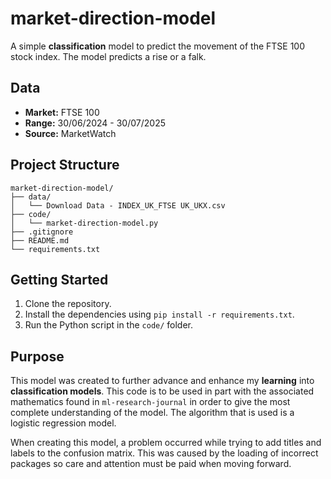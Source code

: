 # market-direction-model

A simple **classification** model to predict the movement of the FTSE 100 stock index. The model predicts a rise or a falk.

## Data

* **Market:** FTSE 100
* **Range:** 30/06/2024 - 30/07/2025
* **Source:** MarketWatch

## Project Structure

```
market-direction-model/
├── data/
│   └── Download Data - INDEX_UK_FTSE UK_UKX.csv
├── code/
│   └── market-direction-model.py
├── .gitignore
├── README.md
└── requirements.txt
```

## Getting Started

1. Clone the repository.
2. Install the dependencies using `pip install -r requirements.txt`.
3. Run the Python script in the `code/` folder.

## Purpose

This model was created to further advance and enhance my **learning** into **classification models**. This code is to be used in part with the associated mathematics found in `ml-research-journal` in order to give the most complete understanding of the model. The algorithm that is used is a logistic regression model.

When creating this model, a problem occurred while trying to add titles and labels to the confusion matrix. This was caused by the loading of incorrect packages so care and attention must be paid when moving forward.
